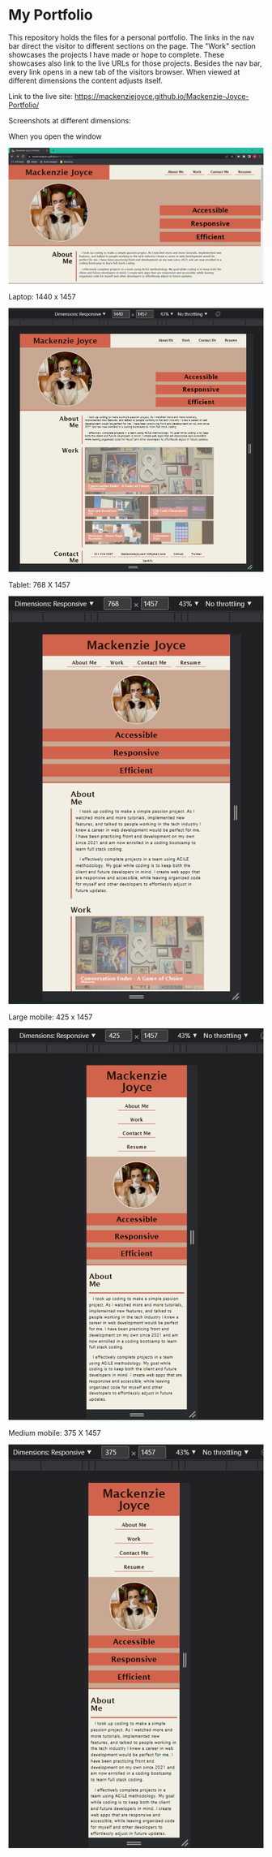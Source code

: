 # My Portfolio

This repository holds the files for a personal portfolio. The links in the nav bar direct the visitor to different sections on the page. The "Work" section showcases the projects I have made or hope to complete. These showcases also link to the live URLs for those projects. Besides the nav bar, every link opens in a new tab of the visitors browser. When viewed at different dimensions the content adjusts itself.

Link to the live site:
https://mackenziejoyce.github.io/Mackenzie-Joyce-Portfolio/

Screenshots at different dimensions:

When you open the window

![Laptop view](screenshots/Laptop1.png)



Laptop: 1440 x 1457  

![Laptop view in inspector](screenshots/Laptop2.png)



Tablet: 768 X 1457

![Tablet view in inspector](screenshots/Tablet.png)



Large mobile: 425 x 1457

![Large Mobile view in inspector](screenshots/MobileL.png)



Medium mobile: 375 X 1457

![Medium Mobile view in inspector](screenshots/MobileM.png)
